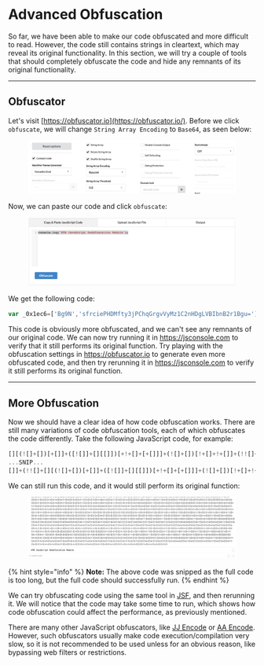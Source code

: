 # Advanced Obfuscation

So far, we have been able to make our code obfuscated and more difficult to read. However, the code still contains strings in cleartext, which may reveal its original functionality. In this section, we will try a couple of tools that should completely obfuscate the code and hide any remnants of its original functionality.

***

## Obfuscator

Let's visit [https://obfuscator.io](https://obfuscator.io/). Before we click `obfuscate`, we will change `String Array Encoding` to `Base64`, as seen below:

<figure><img src="../../../../.gitbook/assets/image (3) (1) (1) (1) (1) (1) (1) (1) (1).png" alt=""><figcaption></figcaption></figure>

Now, we can paste our code and click `obfuscate`:

<figure><img src="../../../../.gitbook/assets/image (1) (1) (1) (1) (1) (1) (1) (1) (1) (1) (1) (1) (1) (1) (1) (1).png" alt=""><figcaption></figcaption></figure>

We get the following code:

```javascript
var _0x1ec6=['Bg9N','sfrciePHDMfty3jPChqGrgvVyMz1C2nHDgLVBIbnB2r1Bgu='];(function(_0x13249d,_0x1ec6e5){var _0x14f83b=function(_0x3f720f){while(--_0x3f720f){_0x13249d['push'](_0x13249d['shift']());}};_0x14f83b(++_0x1ec6e5);}(_0x1ec6,0xb4));var _0x14f8=function(_0x13249d,_0x1ec6e5){_0x13249d=_0x13249d-0x0;var _0x14f83b=_0x1ec6[_0x13249d];if(_0x14f8['eOTqeL']===undefined){var _0x3f720f=function(_0x32fbfd){var _0x523045='abcdefghijklmnopqrstuvwxyzABCDEFGHIJKLMNOPQRSTUVWXYZ0123456789+/=',_0x4f8a49=String(_0x32fbfd)['replace'](/=+$/,'');var _0x1171d4='';for(var _0x44920a=0x0,_0x2a30c5,_0x443b2f,_0xcdf142=0x0;_0x443b2f=_0x4f8a49['charAt'](_0xcdf142++);~_0x443b2f&&(_0x2a30c5=_0x44920a%0x4?_0x2a30c5*0x40+_0x443b2f:_0x443b2f,_0x44920a++%0x4)?_0x1171d4+=String['fromCharCode'](0xff&_0x2a30c5>>(-0x2*_0x44920a&0x6)):0x0){_0x443b2f=_0x523045['indexOf'](_0x443b2f);}return _0x1171d4;};_0x14f8['oZlYBE']=function(_0x8f2071){var _0x49af5e=_0x3f720f(_0x8f2071);var _0x52e65f=[];for(var _0x1ed1cf=0x0,_0x79942e=_0x49af5e['length'];_0x1ed1cf<_0x79942e;_0x1ed1cf++){_0x52e65f+='%'+('00'+_0x49af5e['charCodeAt'](_0x1ed1cf)['toString'](0x10))['slice'](-0x2);}return decodeURIComponent(_0x52e65f);},_0x14f8['qHtbNC']={},_0x14f8['eOTqeL']=!![];}var _0x20247c=_0x14f8['qHtbNC'][_0x13249d];return _0x20247c===undefined?(_0x14f83b=_0x14f8['oZlYBE'](_0x14f83b),_0x14f8['qHtbNC'][_0x13249d]=_0x14f83b):_0x14f83b=_0x20247c,_0x14f83b;};console[_0x14f8('0x0')](_0x14f8('0x1'));
```

This code is obviously more obfuscated, and we can't see any remnants of our original code. We can now try running it in https://jsconsole.com to verify that it still performs its original function. Try playing with the obfuscation settings in https://obfuscator.io to generate even more obfuscated code, and then try rerunning it in https://jsconsole.com to verify it still performs its original function.

***

## More Obfuscation

Now we should have a clear idea of how code obfuscation works. There are still many variations of code obfuscation tools, each of which obfuscates the code differently. Take the following JavaScript code, for example:

```javascript
[][(![]+[])[+[]]+([![]]+[][[]])[+!+[]+[+[]]]+(![]+[])[!+[]+!+[]]+(!![]+[])[+[]]+(!![]+[])[!+[]+!+[]+!+[]]+(!![]+[])[+!+[]]][([][(![]+[])[+[]]+([![]]+[][[]])[+!+[]+[+[]]]+(![]+[])[!+[]+!+[]]+(!![]+[])[+[]]+(!![]+[])[!+[]+!+[]+!+[]]+(!![]+[])[+!+[]]]+[])[!+[]+!+[]+!+[]]+(!![]+[][(![]+[])[+[]]+([![]]+[][[]])[+!+[]+[+[]]]+(![]+[])[!+[]+!+[]]+(!![]+[])[+[]]+(!![]+[])[!+[]+!+[]+!+[]]+(!![]+[])[+!+[]]])[+!+[]+[+[]]]+([][[]]+[])[+!+[]]+(![]+[])[!+[]+!+[]+!+[]]+(!![]+[])[+[]]+(!![]+[])[+!+[]]+([][[]]+[])[+[]]+([][(!
...SNIP...
[]]+(!![]+[][(![]+[])[+[]]+([![]]+[][[]])[+!+[]+[+[]]]+(![]+[])[!+[]+!+[]]+(!![]+[])[+[]]+(!![]+[])[!+[]+!+[]+!+[]]+(!![]+[])[+!+[]]])[+!+[]+[+[]]]+([][[]]+[])[+!+[]]+(![]+[])[!+[]+!+[]+!+[]]+(!![]+[])[+[]]+(!![]+[])[+!+[]]+([][[]]+[])[+[]]+([][(![]+[])[+[]]+([![]]+[][[]])[+!+[]+[+[]]]+(![]+[])[!+[]+!+[]]+(!![]+[])[+[]]+(!![]+[])[!+[]+!+[]+!+[]]+(!![]+[])[+!+[]]]+[])[!+[]+!+[]+!+[]]+(!![]+[])[+[]]+(!![]+[][(![]+[])[+[]]+([![]]+[][[]])[+!+[]+[+[]]]+(![]+[])[!+[]+!+[]]+(!![]+[])[+[]]+(!![]+[])[!+[]+!+[]+!+[]]+(!![]+[])[+!+[]]])[+!+[]+[+[]]]+(!![]+[])[+!+[]]])[!+[]+!+[]+[+[]]]](!+[]+!+[]+[+[]])))()
```

We can still run this code, and it would still perform its original function:

<figure><img src="../../../../.gitbook/assets/image (2) (1) (1) (1) (1) (1) (1) (1) (1) (1) (1) (1) (1).png" alt=""><figcaption></figcaption></figure>

{% hint style="info" %}
**Note:** The above code was snipped as the full code is too long, but the full code should successfully run.
{% endhint %}

We can try obfuscating code using the same tool in [JSF](http://www.jsfuck.com/), and then rerunning it. We will notice that the code may take some time to run, which shows how code obfuscation could affect the performance, as previously mentioned.

There are many other JavaScript obfuscators, like [JJ Encode](https://utf-8.jp/public/jjencode.html) or [AA Encode](https://utf-8.jp/public/aaencode.html). However, such obfuscators usually make code execution/compilation very slow, so it is not recommended to be used unless for an obvious reason, like bypassing web filters or restrictions.

